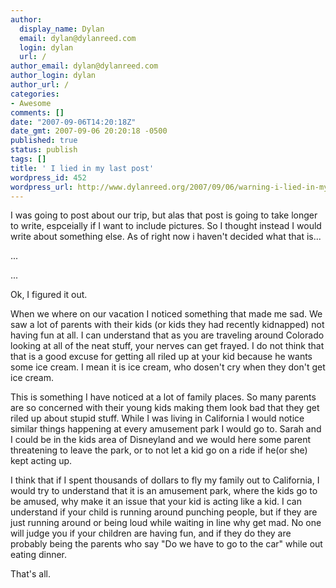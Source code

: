 ```yaml
---
author:
  display_name: Dylan
  email: dylan@dylanreed.com
  login: dylan
  url: /
author_email: dylan@dylanreed.com
author_login: dylan
author_url: /
categories:
- Awesome
comments: []
date: "2007-09-06T14:20:18Z"
date_gmt: 2007-09-06 20:20:18 -0500
published: true
status: publish
tags: []
title: ' I lied in my last post'
wordpress_id: 452
wordpress_url: http://www.dylanreed.org/2007/09/06/warning-i-lied-in-my-last-post/
---
```


I was going to post about our trip, but alas that post is going to take longer to write, espceially if I want to include pictures. So I thought instead I would write about something else. As of right now i haven't decided what that is...

...

...

Ok, I figured it out.

When we where on our vacation I noticed something that made me sad. We saw a lot of parents with their kids (or kids they had recently kidnapped) not having fun at all. I can understand that as you are traveling around Colorado looking at all of the neat stuff, your nerves can get frayed. I do not think that that is a good excuse for getting all riled up at your kid because he wants some ice cream. I mean it is ice cream, who dosen't cry when they don't get ice cream.

This is something I have noticed at a lot of family places. So many parents are so concerned with their young kids making them look bad that they get riled up about stupid stuff. While I was living in California I would notice similar things happening at every amusement park I would go to. Sarah and I could be in the kids area of Disneyland and we would here some parent threatening to leave the park, or to not let a kid go on a ride if he(or she) kept acting up.

I think that if I spent thousands of dollars to fly my family out to California, I would try to understand that it is an amusement park, where the kids go to be amused, why make it an issue that your kid is acting like a kid. I can understand if your child is running around punching people, but if they are just running around or being loud while waiting in line why get mad. No one will judge you if your children are having fun, and if they do they are probably being the parents who say "Do we have to go to the car" while out eating dinner.

That's all.
